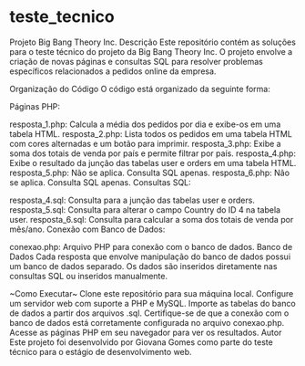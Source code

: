 # teste_tecnico
Projeto Big Bang Theory Inc.
Descrição
Este repositório contém as soluções para o teste técnico do projeto da Big Bang Theory Inc. O projeto envolve a criação de novas páginas e consultas SQL para resolver problemas específicos relacionados a pedidos online da empresa.

Organização do Código
O código está organizado da seguinte forma:

Páginas PHP:

resposta_1.php: Calcula a média dos pedidos por dia e exibe-os em uma tabela HTML.
resposta_2.php: Lista todos os pedidos em uma tabela HTML com cores alternadas e um botão para imprimir.
resposta_3.php: Exibe a soma dos totais de venda por país e permite filtrar por país.
resposta_4.php: Exibe o resultado da junção das tabelas user e orders em uma tabela HTML.
resposta_5.php: Não se aplica. Consulta SQL apenas.
resposta_6.php: Não se aplica. Consulta SQL apenas.
Consultas SQL:

resposta_4.sql: Consulta para a junção das tabelas user e orders.
resposta_5.sql: Consulta para alterar o campo Country do ID 4 na tabela user.
resposta_6.sql: Consulta para calcular a soma dos totais de venda por mês/ano.
Conexão com Banco de Dados:

conexao.php: Arquivo PHP para conexão com o banco de dados.
Banco de Dados
Cada resposta que envolve manipulação do banco de dados possui um banco de dados separado. Os dados são inseridos diretamente nas consultas SQL ou inseridos manualmente.

~Como Executar~
Clone este repositório para sua máquina local.
Configure um servidor web com suporte a PHP e MySQL.
Importe as tabelas do banco de dados a partir dos arquivos .sql.
Certifique-se de que a conexão com o banco de dados está corretamente configurada no arquivo conexao.php.
Acesse as páginas PHP em seu navegador para ver os resultados.
Autor
Este projeto foi desenvolvido por Giovana Gomes como parte do teste técnico para o estágio de desenvolvimento web.
